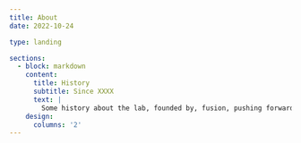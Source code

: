 ```yaml
---
title: About
date: 2022-10-24

type: landing

sections:
  - block: markdown
    content:
      title: History
      subtitle: Since XXXX
      text: |
        Some history about the lab, founded by, fusion, pushing forward...
    design:
      columns: '2'
---
```

